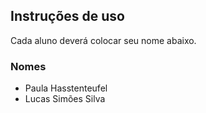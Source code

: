 ## Instruções de uso

Cada aluno deverá colocar seu nome abaixo.

### Nomes

- Paula Hasstenteufel
- Lucas Simões Silva